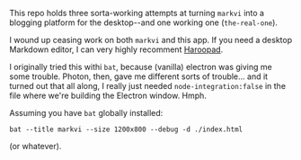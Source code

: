 This repo holds three sorta-working attempts at turning `markvi` into
a blogging platform for the desktop--and one working one (`the-real-one`).

I wound up ceasing work on both `markvi` and this app. If you need a desktop
Markdown editor, I can very highly recomment [Haroopad](http://pad.haroopress.com/).

I originally tried this withi `bat`, because (vanilla) electron was giving me some
trouble. Photon, then, gave me different sorts of trouble... and it turned out
that all along, I really just needed `node-integration:false` in the file where
we're building the Electron window. Hmph.

Assuming you have `bat` globally installed:

`bat --title markvi --size 1200x800 --debug -d ./index.html`

(or whatever).

